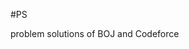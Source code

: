 #PS

problem solutions of BOJ and Codeforce

[BOJ]:https://www.acmicpc.net/
[Codeforce]:http://codeforces.com/